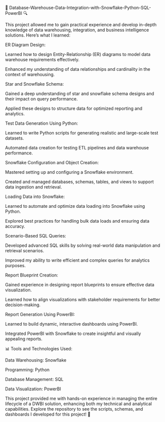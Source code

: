 📂 Database-Warehouse-Data-Integration-with-Snowflake-Python-SQL-PowerBI
🔍 

This project allowed me to gain practical experience and develop in-depth knowledge of data warehousing, integration, and business intelligence solutions. Here’s what I learned:

ER Diagram Design:

Learned how to design Entity-Relationship (ER) diagrams to model data warehouse requirements effectively.

Enhanced my understanding of data relationships and cardinality in the context of warehousing.

Star and Snowflake Schema:

Gained a deep understanding of star and snowflake schema designs and their impact on query performance.

Applied these designs to structure data for optimized reporting and analytics.

Test Data Generation Using Python:

Learned to write Python scripts for generating realistic and large-scale test datasets.

Automated data creation for testing ETL pipelines and data warehouse performance.

Snowflake Configuration and Object Creation:

Mastered setting up and configuring a Snowflake environment.

Created and managed databases, schemas, tables, and views to support data ingestion and retrieval.

Loading Data into Snowflake:


Learned to automate and optimize data loading into Snowflake using Python.

Explored best practices for handling bulk data loads and ensuring data accuracy.

Scenario-Based SQL Queries:

Developed advanced SQL skills by solving real-world data manipulation and retrieval scenarios.

Improved my ability to write efficient and complex queries for analytics purposes.

Report Blueprint Creation:

Gained experience in designing report blueprints to ensure effective data visualization.

Learned how to align visualizations with stakeholder requirements for better decision-making.

Report Generation Using PowerBI:

Learned to build dynamic, interactive dashboards using PowerBI.

Integrated PowerBI with Snowflake to create insightful and visually appealing reports.

📊 Tools and Technologies Used:

Data Warehousing: Snowflake

Programming: Python

Database Management: SQL

Data Visualization: PowerBI

This project provided me with hands-on experience in managing the entire lifecycle of a DWBI solution, enhancing both my technical and analytical capabilities. Explore the repository to see the scripts, schemas, and dashboards I developed for this project! 🚀
